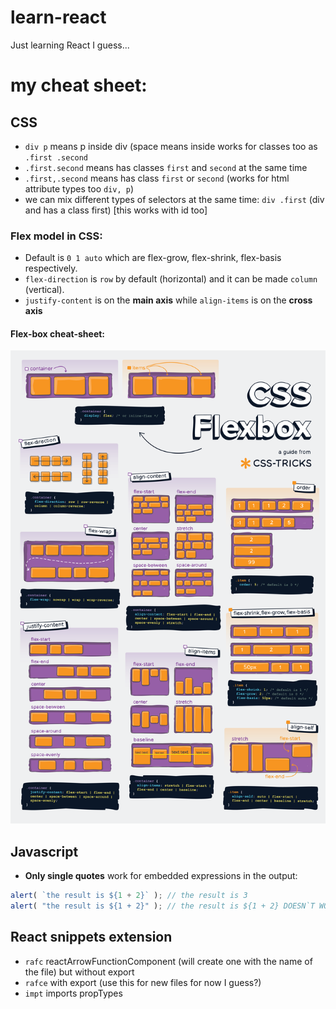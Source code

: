 # learn-react
Just learning React I guess...

# my cheat sheet:

## CSS
* `div p` means p inside div (space means inside works for classes too as `.first .second`
* `.first.second` means has classes `first` and `second` at the same time
* `.first,.second` means has class `first` or `second` (works for html attribute types too `div, p`)
* we can mix different types of selectors at the same time: `div .first` (div and has a class first) [this works with id too]

### Flex model in CSS:
* Default is `0 1 auto` which are flex-grow, flex-shrink, flex-basis respectively.
* `flex-direction` is `row` by default (horizontal) and it can be made `column` (vertical).
* `justify-content` is on the **main axis** while `align-items` is on the **cross axis**

#### Flex-box cheat-sheet:
![cheat sheet](/css-flexbox-poster.png)

## Javascript

* **Only single quotes** work for embedded expressions in the output:

```js
alert( `the result is ${1 + 2}` ); // the result is 3
alert( "the result is ${1 + 2}" ); // the result is ${1 + 2} DOESN`T WORK
```

## React snippets extension

* `rafc` reactArrowFunctionComponent (will create one with the name of the file) but without export
* `rafce` with export (use this for new files for now I guess?)
* `impt` imports propTypes
